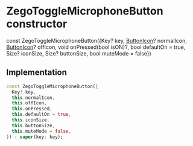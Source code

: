 


# ZegoToggleMicrophoneButton constructor






const
ZegoToggleMicrophoneButton({Key? key, [ButtonIcon](../../zego_uikit_prebuilt_live_audio_room/ButtonIcon-class.md)? normalIcon, [ButtonIcon](../../zego_uikit_prebuilt_live_audio_room/ButtonIcon-class.md)? offIcon, void onPressed(bool isON)?, bool defaultOn = true, Size? iconSize, Size? buttonSize, bool muteMode = false})





## Implementation

```dart
const ZegoToggleMicrophoneButton({
  Key? key,
  this.normalIcon,
  this.offIcon,
  this.onPressed,
  this.defaultOn = true,
  this.iconSize,
  this.buttonSize,
  this.muteMode = false,
}) : super(key: key);
```







